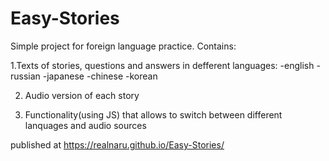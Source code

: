 # Easy-Stories
Simple project for foreign language practice. 
Contains: 

1.Texts of stories, questions and answers in defferent languages:
   -english
   -russian
   -japanese
   -chinese
   -korean
   
 2. Audio version of each story
 
 3. Functionality(using JS) that allows to switch between different lanquages and audio sources
 
 published at https://realnaru.github.io/Easy-Stories/


